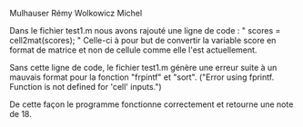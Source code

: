 Mulhauser Rémy
Wolkowicz Michel

Dans le fichier test1.m nous avons rajouté une ligne de code : " scores = cell2mat(scores); "
Celle-ci à pour but de convertir la variable score en format de matrice et non de cellule comme elle l'est actuellement.

Sans cette ligne de code, le fichier test1.m génère une erreur suite à un mauvais format pour la fonction "frpintf" et "sort". ("Error using fprintf. Function is not defined for 'cell' inputs.")

De cette façon le programme fonctionne correctement et retourne une note de 18.

